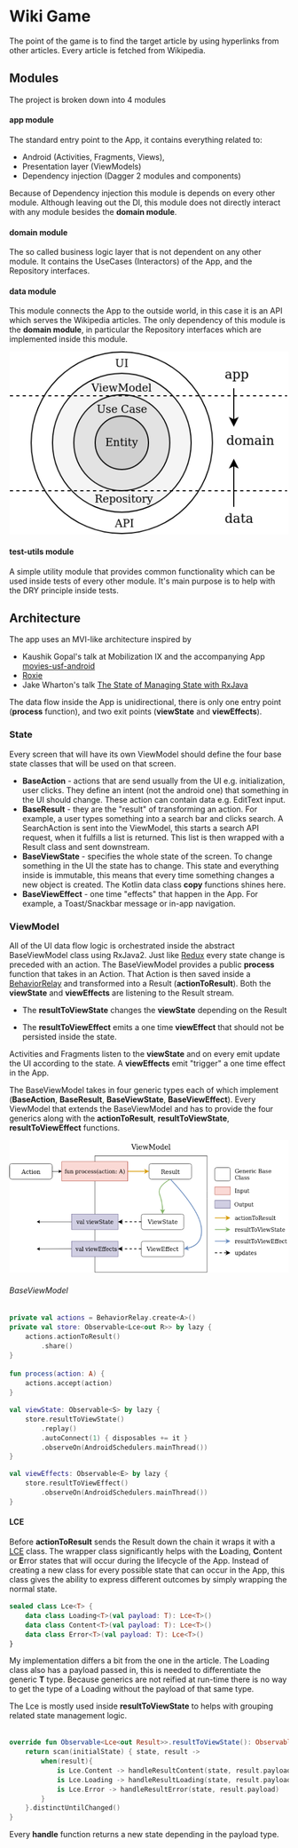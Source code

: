 # Wiki Game
The point of the game is to find the target article by using hyperlinks from other articles. Every article is fetched from Wikipedia.

## Modules
The project is broken down into 4 modules

#### app module
The standard entry point to the App, it contains everything related to:
- Android (Activities, Fragments, Views), 
- Presentation layer (ViewModels) 
- Dependency injection (Dagger 2 modules and components)

Because of Dependency injection this module is depends on every other module. Although leaving out the DI, this module does not directly interact with any module besides the **domain module**.

#### domain module
The so called business logic layer that is not dependent on any other module. It contains the UseCases (Interactors) of the App, and the Repository interfaces.

#### data module
This module connects the App to the outside world, in this case it is an API which serves the Wikipedia articles. The only dependency of this module is the **domain module**, in particular the Repository interfaces which are implemented inside this module.

![Module dependency graph](docs/modules.png)

#### test-utils module
A simple utility module that provides common functionality which can be used inside tests of every other module. It's main purpose is to help with the DRY principle inside tests.


## Architecture
The app uses an MVI-like architecture inspired by 
- Kaushik Gopal's talk at Mobilization IX and the accompanying App [movies-usf-android](https://github.com/kaushikgopal/movies-usf-android)
- [Roxie](https://github.com/ww-tech/roxie)
- Jake Wharton's talk [The State of Managing State with RxJava](https://jakewharton.com/the-state-of-managing-state-with-rxjava/)

The data flow inside the App is unidirectional, there is only one entry point (**process** function), and two exit points (**viewState** and **viewEffects**).

### State
Every screen that will have its own ViewModel should define the four base state classes that will be used on that screen.

- **BaseAction** - actions that are send usually from the UI e.g. initialization, user clicks. They define an intent (not the android one) that something in the UI should change. These action can contain data e.g. EditText input.
- **BaseResult** - they are the "result" of transforming an action. For example, a user types something into a search bar and clicks search. A SearchAction is sent into the ViewModel, this starts a search API request, when it fulfills a list is returned. This list is then wrapped with a Result class and sent downstream.
- **BaseViewState** - specifies the whole state of the screen. To change something in the UI the state has to change. This state and everything inside is immutable, this means that every time something changes a new object is created. The Kotlin data class **copy** functions shines here.
- **BaseViewEffect** - one time "effects" that happen in the App. For example, a Toast/Snackbar message or in-app navigation.

### ViewModel

All of the UI data flow logic is orchestrated inside the abstract BaseViewModel class using RxJava2. Just like [Redux](https://redux.js.org/) every state change is preceded with an action. The BaseViewModel provides a public **process** function that takes in an Action. That Action is then saved inside a [BehaviorRelay](https://github.com/JakeWharton/RxRelay) and transformed into a Result (**actionToResult**). Both the **viewState** and **viewEffects** are listening to the Result stream. 

- The **resultToViewState** changes the **viewState** depending on the Result

- The **resultToViewEffect** emits a one time **viewEffect**  that should not be persisted inside the state.

Activities and Fragments listen to the **viewState** and on every emit update the UI according to the state. A **viewEffects** emit "trigger" a one time effect in the App.

The BaseViewModel takes in four generic types each of which implement (**BaseAction**, **BaseResult**, **BaseViewState**, **BaseViewEffect**). Every ViewModel that extends the BaseViewModel and has to provide the four generics along with the **actionToResult**, **resultToViewState**, **resultToViewEffect** functions.

![Data flow flowchart](docs/data_flow.png)

###### BaseViewModel
```kotlin
private val actions = BehaviorRelay.create<A>()
private val store: Observable<Lce<out R>> by lazy {
    actions.actionToResult()
        .share()
}

fun process(action: A) {
    actions.accept(action)
}
```
```kotlin
val viewState: Observable<S> by lazy {
    store.resultToViewState()
        .replay()
        .autoConnect(1) { disposables += it }
        .observeOn(AndroidSchedulers.mainThread())
}
```
```kotlin
val viewEffects: Observable<E> by lazy {
    store.resultToViewEffect()
        .observeOn(AndroidSchedulers.mainThread())
}
```
#### LCE
Before **actionToResult** sends the Result down the chain it wraps it with a [LCE](https://tech.instacart.com/lce-modeling-data-loading-in-rxjava-b798ac98d80)
 class. The wrapper class significantly helps with the **L**oading, **C**ontent or **E**rror states that will occur during the lifecycle of the App. Instead of creating a new class for every possible state that can occur in the App, this class gives the ability to express different outcomes by simply wrapping the normal state.
```kotlin
sealed class Lce<T> {
    data class Loading<T>(val payload: T): Lce<T>()
    data class Content<T>(val payload: T): Lce<T>()
    data class Error<T>(val payload: T): Lce<T>()
}
```
My implementation differs a bit from the one in the article. The Loading class also has a payload passed in, this is needed to differentiate the generic **T** type. Because generics are not reified at run-time there is no way to get the type of a Loading without the payload of that same type.

The Lce is mostly used inside **resultToViewState** to helps with grouping related state management logic.
```kotlin

override fun Observable<Lce<out Result>>.resultToViewState(): Observable<ViewState> {
    return scan(initialState) { state, result ->
        when(result){
            is Lce.Content -> handleResultContent(state, result.payload)
            is Lce.Loading -> handleResultLoading(state, result.payload)
            is Lce.Error -> handleResultError(state, result.payload)
        }
    }.distinctUntilChanged()
}
```
Every **handle** function returns a new state depending in the payload type.
